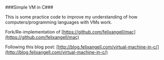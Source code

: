 ###Simple VM in C###

This is some practice code to improve my understanding of how computers/programming languages with VMs work.

Fork/Re-implementation of [https://github.com/felixangell/mac](https://github.com/felixangell/mac)

Following this blog post:
[http://blog.felixangell.com/virtual-machine-in-c/](http://blog.felixangell.com/virtual-machine-in-c/)